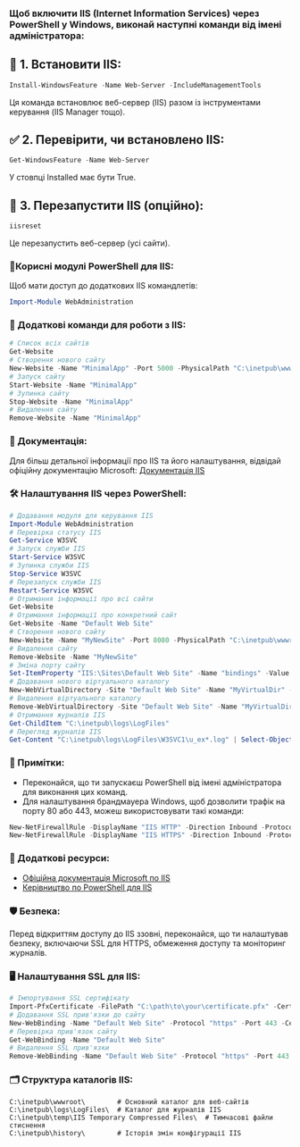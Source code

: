 ### Щоб включити IIS (Internet Information Services) через PowerShell у Windows, виконай наступні команди від імені адміністратора:

## 🧰 1. Встановити IIS:
```powershell
Install-WindowsFeature -Name Web-Server -IncludeManagementTools
```
Ця команда встановлює веб-сервер (IIS) разом із інструментами керування (IIS Manager тощо).

## ✅ 2. Перевірити, чи встановлено IIS:
```powershell
Get-WindowsFeature -Name Web-Server
```
У стовпці Installed має бути True.

## 🔄 3. Перезапустити IIS (опційно):
```powershell
iisreset
```
Це перезапустить веб-сервер (усі сайти).

### 📍Корисні модулі PowerShell для IIS:
Щоб мати доступ до додаткових IIS командлетів:
```powershell
Import-Module WebAdministration
```
### 📂 Додаткові команди для роботи з IIS:
```powershell
# Список всіх сайтів
Get-Website
# Створення нового сайту
New-Website -Name "MinimalApp" -Port 5000 -PhysicalPath "C:\inetpub\wwwroot\MinimalApp"
# Запуск сайту
Start-Website -Name "MinimalApp"
# Зупинка сайту
Stop-Website -Name "MinimalApp"
# Видалення сайту
Remove-Website -Name "MinimalApp"
```
### 📖 Документація:
Для більш детальної інформації про IIS та його налаштування, відвідай офіційну документацію Microsoft:
[Документація IIS](https://docs.microsoft.com/en-us/iis/)
### 🛠️ Налаштування IIS через PowerShell:
```powershell
# Додавання модуля для керування IIS
Import-Module WebAdministration
# Перевірка статусу IIS
Get-Service W3SVC
# Запуск служби IIS
Start-Service W3SVC
# Зупинка служби IIS
Stop-Service W3SVC
# Перезапуск служби IIS
Restart-Service W3SVC
# Отримання інформації про всі сайти
Get-Website
# Отримання інформації про конкретний сайт
Get-Website -Name "Default Web Site"
# Створення нового сайту
New-Website -Name "MyNewSite" -Port 8080 -PhysicalPath "C:\inetpub\wwwroot\MyNewSite"
# Видалення сайту
Remove-Website -Name "MyNewSite"
# Зміна порту сайту
Set-ItemProperty "IIS:\Sites\Default Web Site" -Name "bindings" -Value @{protocol="http";bindingInformation="*:8080:"}
# Додавання нового віртуального каталогу
New-WebVirtualDirectory -Site "Default Web Site" -Name "MyVirtualDir" -PhysicalPath "C:\inetpub\wwwroot\MyVirtualDir"
# Видалення віртуального каталогу
Remove-WebVirtualDirectory -Site "Default Web Site" -Name "MyVirtualDir"
# Отримання журналів IIS
Get-ChildItem "C:\inetpub\logs\LogFiles"
# Перегляд журналів IIS
Get-Content "C:\inetpub\logs\LogFiles\W3SVC1\u_ex*.log" | Select-Object -Last 10
```
### 📝 Примітки:
- Переконайся, що ти запускаєш PowerShell від імені адміністратора для виконання цих команд.
- Для налаштування брандмауера Windows, щоб дозволити трафік на порту 80 або 443, можеш використовувати такі команди:
```powershell
New-NetFirewallRule -DisplayName "IIS HTTP" -Direction Inbound -Protocol TCP -LocalPort 80 -Action Allow
New-NetFirewallRule -DisplayName "IIS HTTPS" -Direction Inbound -Protocol TCP -LocalPort 443 -Action Allow
```
### 📌 Додаткові ресурси:
- [Офіційна документація Microsoft по IIS](https://docs.microsoft.com/en-us/iis/)
- [Керівництво по PowerShell для IIS](https://docs.microsoft.com/en-us/powershell/module/webadministration/)
### 🛡️ Безпека:
Перед відкриттям доступу до IIS ззовні, переконайся, що ти налаштував безпеку, включаючи SSL для HTTPS, обмеження доступу та моніторинг журналів.
### 🖥️ Налаштування SSL для IIS:
```powershell
# Імпортування SSL сертифікату
Import-PfxCertificate -FilePath "C:\path\to\your\certificate.pfx" -CertStoreLocation "cert:\LocalMachine\My"
# Додавання SSL прив'язки до сайту
New-WebBinding -Name "Default Web Site" -Protocol "https" -Port 443 -CertificateThumbprint "YOUR_CERTIFICATE_THUMBPRINT" -CertificateStoreName "My"
# Перевірка прив'язок сайту
Get-WebBinding -Name "Default Web Site"
# Видалення SSL прив'язки
Remove-WebBinding -Name "Default Web Site" -Protocol "https" -Port 443
```
### 🗂️ Структура каталогів IIS:
```plaintext
C:\inetpub\wwwroot\        # Основний каталог для веб-сайтів
C:\inetpub\logs\LogFiles\  # Каталог для журналів IIS
C:\inetpub\temp\IIS Temporary Compressed Files\  # Тимчасові файли стиснення
C:\inetpub\history\        # Історія змін конфігурації IIS
```